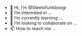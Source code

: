 - 👋 Hi, I’m @Steelofunkboogi
- 👀 I’m interested in ...
- 🌱 I’m currently learning ...
- 💞️ I’m looking to collaborate on ...
- 📫 How to reach me ...

<!---
Steelofunkboogi/Steelofunkboogi is a ✨ special ✨ repository because its `README.md` (this file) appears on your GitHub profile.
You can click the Preview link to take a look at your changes.
--->
